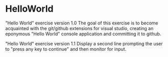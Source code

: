 # HelloWorld
"Hello World" exercise version 1.0 
The goal of this exercise is to become acquainted with the git/github extensions for visual studio,
creating an eponymous "Hello World" console application and committing it to github.

"Hello World" exercise version 1.1
Display a second line prompting the user to "press any key to continue" and then monitor for input.

